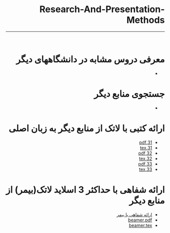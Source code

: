 <div dir="rtl">
  
# Research-And-Presentation-Methods
---

<br>


# معرفی دروس مشابه در دانشگاههای دیگر
-

# جستجوی منابع دیگر
- 

# ارائه کتبی با لاتک از منابع دیگر به زبان اصلی
- [31.pdf](https://github.com/Amin-tavakoli/PNU_3991_AR/blob/main/Research-And-Presentation-Methods/31.pdf)
- [31.tex]()
- [32.pdf]()
- [32.tex]()
- [33.pdf]()
- [33.tex]()

# ارائه شفاهی با حداکثر 3 اسلاید لاتک(بیمر) از منابع دیگر
- [ارائه شفاهی با بیمر]()
- [beamer.pdf]()
- [beamer.tex]()






